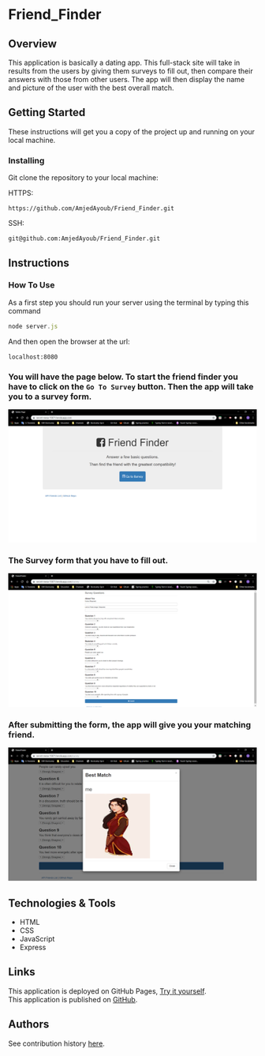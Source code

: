 # Friend_Finder

## Overview
This application is basically a dating app. This full-stack site will take in results from the users by giving them surveys to fill out, then compare their answers with those from other users. The app will then display the name and picture of the user with the best overall match.

## Getting Started
These instructions will get you a copy of the project up and running on your local machine.

### Installing
Git clone the repository to your local machine:

HTTPS:
```
https://github.com/AmjedAyoub/Friend_Finder.git
```
SSH:
```
git@github.com:AmjedAyoub/Friend_Finder.git
```

## Instructions
### How To Use 
As a first step you should run your server using the terminal by typing this command
```javascript
node server.js
```
And then open the browser at the url:
```url
localhost:8080
``` 
### You will have the page below. To start the friend finder you have to click on the `Go To Survey` button. Then the app will take you to a survey form.
![Image](./images/1.png)

### The Survey form that you have to fill out.
![Image](./images/2.png)

### After submitting the form, the app will give you your matching friend.
![Image](./images/3.png)


## Technologies & Tools
* HTML  
* CSS
* JavaScript
* Express

## Links
This application is deployed on GitHub Pages, [Try it yourself](https://newfriend-finder.herokuapp.com/).\
This application is published on [GitHub](https://github.com/AmjedAyoub/Friend_Finder).

## Authors
See contribution history [here](https://github.com/AmjedAyoub/Friend_Finder/graphs/contributors).